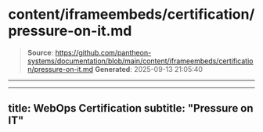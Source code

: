 # content/iframeembeds/certification/pressure-on-it.md

> **Source**: https://github.com/pantheon-systems/documentation/blob/main/content/iframeembeds/certification/pressure-on-it.md
> **Generated**: 2025-09-13 21:05:40

---

---
title: WebOps Certification
subtitle: "Pressure on IT"
---

<Partial file="certification-guide/pressure-on-it.md" />

